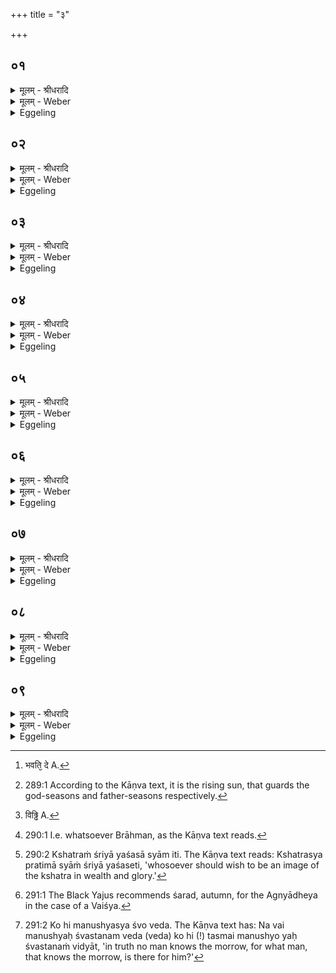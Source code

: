 +++
title = "३"

+++


## ०१
<details><summary>मूलम् - श्रीधरादि</summary>

वसन्तो᳘ ग्रीष्मो᳘ वर्षाः॥  
(स्ते᳘) ते᳘ देवा᳘ ऽऋत᳘वः शर᳘द्धेमन्तः शि᳘शिरस्ते᳘ पित᳘रो य᳘ ए᳘वापूर्य᳘ते ऽर्द्धमासः स᳘ देवा᳘ यो ऽपक्षीय᳘ते स᳘ पितरो᳘ ऽहरेव᳘ देवा रा᳘त्रिः पित᳘रः पु᳘नर᳘ह्नः पूर्व्वाह्णो᳘ देवा᳘ ऽअपराह्णः पित᳘रः॥
</details>

<details><summary>मूलम् - Weber</summary>

वसन्तो᳘ ग्रीष्मो᳘ वर्षाः᳟॥  
ते᳘ देवा᳘ ऋत᳘वः शर᳘द्धेमन्तः शि᳘शिरस्ते᳘ पित᳘रो य᳘ एॗवापूर्य᳘ते ऽर्धमासः स᳘ देवाॗ यो ऽपक्षीय᳘ते स᳘ पितरो᳘ ऽहरेव᳘ देवा रा᳘त्रिः पित᳘रः पु᳘नर᳘ह्नः पूर्वाह्णो᳘ देवा᳘ अपराह्णः᳘ पित᳘रः॥
</details>

<details><summary>Eggeling</summary>

1. The spring, the summer, and the rains, these seasons (represent) the gods; and the autumn, the winter, and the dewy season represent the fathers. That half-moon which increases represents the gods, and that which decreases represents the fathers. The day represents the gods, and the night represents the fathers. And, further, the forenoon represents the gods, and the afternoon the fathers.
</details>

## ०२
<details><summary>मूलम् - श्रीधरादि</summary>

(स्ते) ते वा᳘ ऽएत ऽऋत᳘वः॥  
(वो) देवाः᳘ पित᳘रः स यो᳘ हैवं᳘ व्विद्वान्दे᳘वाः पि᳘तर ऽइ᳘ति ह्व᳘यत्या᳘ हास्य देवा᳘ देवहू᳘यं ग᳘च्छन्त्या᳘ पित᳘रः पितृहू᳘यम᳘वन्ति हैनं देवा᳘ देवहूये᳘ ऽवन्ति पित᳘रः पितृहू᳘ये य᳘ ऽएवं᳘ व्विद्वान्दे᳘वाः पि᳘तर ऽइ᳘ति ह्व᳘यति॥
</details>

<details><summary>मूलम् - Weber</summary>

ते वा᳘ एत᳘ ऋतवः॥  
देवाः᳘ पित᳘रः स यो᳘ हैवं᳘ विद्वान्दे᳘वाः पि᳘तर इ᳘ति ह्व᳘यत्या᳘ हास्य देवा᳘ देवहू᳘यं ग᳘छन्त्या᳘ पित᳘रः पितृहू᳘यम᳘वन्ति हैनं देवा᳘ देवहूये᳘ ऽवन्ति पित᳘रः पितृहू᳘ये य᳘ एवं᳘ विद्वान्दे᳘वाः पि᳘तर इ᳘ति ह्व᳘यति॥
</details>

<details><summary>Eggeling</summary>

2. Those seasons, then, are the gods and the fathers; and whosoever, knowing this, invokes them as the gods and fathers, with his invocation of the gods the gods comply, and with his invocation of the fathers the fathers comply. Him the gods favour at his invocation of the gods, and him the fathers favour at his invocation of the fathers, whosoever, knowing this, invokes (the seasons) as the gods and fathers.
</details>

## ०३
<details><summary>मूलम् - श्रीधरादि</summary>

स यत्रो᳘दङ्ङाव᳘र्त्तते॥  
देवे᳘षु त᳘र्हि भवति देवांस्त᳘र्ह्यभि᳘गोपायत्य᳘थ य᳘त्र दक्षि᳘णाव᳘र्तते पितृ᳘षु त᳘र्हि भव᳘ति पितॄंस्त᳘र्ह्यभि᳘गोपायति॥
</details>

<details><summary>मूलम् - Weber</summary>

स यत्रो᳘दगाव᳘र्तते॥  
देवे᳘षु त᳘र्हि भवति [^wbr_1] देवांस्त᳘र्ह्यभि᳘गोपायत्य᳘थ य᳘त्र दक्षिणाव᳘र्तते पितृ᳘षु तर्हि भवति पितॄंस्त᳘र्ह्यभि᳘गोपायति॥  

[^wbr_1]: भवति᳘ दे A.
</details>

<details><summary>Eggeling</summary>

3. Now when he (the sun) moves northwards, then he is among the gods, then he guards the gods; and when he moves southwards, then he is among the fathers, then he guards the fathers [^egg_665].

[^egg_665]: 289:1 According to the Kāṇva text, it is the rising sun, that guards the god-seasons and father-seasons respectively.
</details>

## ०४
<details><summary>मूलम् - श्रीधरादि</summary>

स यत्रो᳘दङ्ङाव᳘र्तते॥  
त᳘र्ह्यग्नी ऽआ᳘दधीता᳘पहतपाप्मानो देवा अ᳘प पाप्मा᳘नᳫँ᳭ हते ऽमृ᳘ता देवा᳘ नामृतत्व᳘स्याशास्ति सर्व्वमायुरेति यस्त᳘र्ह्याधत्ते᳘ ऽथ य᳘त्र दक्षि᳘णाव᳘र्तते यस्त᳘र्ह्याधत्ते᳘ ऽनपहतपाप्मानः पित᳘रो न᳘ पाप्मानम᳘पहते म᳘र्त्याः पित᳘रः पुरा हा᳘युषो म्रियते यस्त᳘र्ह्याधत्ते॥
</details>

<details><summary>मूलम् - Weber</summary>

स यत्रो᳘दगाव᳘र्तते॥  
त᳘र्ह्यग्नी आदधीता᳘पहतपाप्मानो देवा अ᳘प पाप्मा᳘नᳫं हते ऽमृ᳘ता देवाॗ नामृतत्व᳘स्याॗशास्ति स᳘र्वमायुरेति यस्त᳘र्ह्याधत्ते᳘ ऽथ य᳘त्र दक्षिॗणाव᳘र्तते यस्त᳘र्ह्याधत्ते᳘ ऽनपहतपाप्मानः पित᳘रो न᳘ पाप्मा᳘नम᳘पहते म᳘र्त्याः पित᳘रः पुरा हा᳘युषो म्रियते यस्त᳘र्ह्याधत्ते॥
</details>

<details><summary>Eggeling</summary>

4. When he (the sun) moves northwards, then one may set up his fires;--the gods have the evil dispelled

from them (by the sun): he (the sacrificer) therefore dispels the evil from himself;--the gods are immortal: he therefore, though there is for him no prospect of immortality, attains the (full measure of) life, whosoever sets up his fires during that time. Whosoever, on the other hand, sets up his fires when (the sun) moves southwards, he does not dispel the evil from him,--since the fathers have not the evil dispelled from them (by the sun). The fathers are mortal: hence he dies before (he has attained the full measure of) life, whosoever sets up his fires during that time.
</details>

## ०५
<details><summary>मूलम् - श्रीधरादि</summary>

ब्र᳘ह्मैव᳘ व्वसन्तः᳘॥  
क्षत्रं᳘ ग्रीष्मो व्विडेव᳘ व्वर्षास्त᳘स्माद्ब्राह्मणो᳘ व्वसन्त ऽआदधीत ब्र᳘ह्म हि᳘ व्वसन्तस्त᳘स्मात्क्षत्रि᳘यो ग्रीष्म ऽआ᳘दधीत क्षत्रᳫँ᳭ हि᳘ ग्रीष्मस्त᳘स्मा᳘द्वै᳘श्यो व्वर्षास्वा᳘दधीत विड्ढि᳘ व्वर्षाः॥
</details>

<details><summary>मूलम् - Weber</summary>

ब्र᳘ह्मैव᳘ वसन्तः᳟॥  
क्षत्रं᳘ ग्रीष्मो वि᳘डेव᳘ वर्षास्त᳘स्माद्ब्राह्मणो᳘ वसन्त आ᳘दधीत ब्र᳘ह्म हि᳘ वसन्तस्त᳘स्मात्क्षत्रि᳘यो ग्रीष्म आ᳘दधीत क्षत्रᳫं हि᳘ ग्रीष्मस्त᳘स्माद्वै᳘श्यो वर्षास्वादधीत विड्ढि᳘ [^wbr_2] वर्षाः॥  

[^wbr_2]: विढ्ढि A.
</details>

<details><summary>Eggeling</summary>

5. The spring is the priesthood, the summer the nobility, and the rainy season the common people (viś): a Brāhman therefore should set up his fires in spring, since the spring is the priesthood; and a Kshatriya should set them up in summer, since the summer is the nobility; and a Vaiśya should set them up in the rainy season, since the rainy season is the common people.
</details>

## ०६
<details><summary>मूलम् - श्रीधरादि</summary>

स यः᳘ काम᳘येत॥  
ब्रह्मव्वर्च्चसी᳘ स्यामि᳘ति व्वसन्ते स आ᳘दधीत ब्रह्म वै᳘ व्वसन्तो᳘ ब्रह्मवर्च्चसी᳘ हैव᳘ भवति॥
</details>

<details><summary>मूलम् - Weber</summary>

स यः᳘ काम᳘येत॥  
ब्रह्मवर्चसी᳘ स्यामि᳘ति वसन्ते स आ᳘दधीत ब्र᳘ह्म वै᳘ वसन्तो᳘ ब्रह्मवर्चसी᳘ हैव᳘ भवति॥
</details>

<details><summary>Eggeling</summary>

6. And whosoever [^egg_666] desires to become endowed with holy lustre (brahmavarcasin), let him set up his fires in spring,--for the spring is the priesthood,--and he will certainly become endowed with holy lustre.

[^egg_666]: 290:1 I.e. whatsoever Brāhman, as the Kāṇva text reads.
</details>

## ०७
<details><summary>मूलम् - श्रीधरादि</summary>

(त्य᳘) अ᳘थ यः᳘ काम᳘येत॥  
क्षत्र᳘ᳫं᳘ श्रिया य᳘शसा स्यामि᳘ति ग्रीष्मे स ऽआ᳘दधीत क्षत्रं वै᳘ ग्रीष्मः᳘ क्षत्र᳘ᳫँ᳭ हैव᳘ श्रिया य᳘शसा भवति॥
</details>

<details><summary>मूलम् - Weber</summary>

अ᳘थ यः᳘ काम᳘येत॥  
क्षत्रं᳘ श्रिया य᳘शसा स्यामि᳘ति ग्रीष्मे स आ᳘दधीत क्ष᳘त्रं वै᳘ ग्रीष्मः᳘ क्षत्र᳘ᳫं᳘ हैव᳘ श्रिया य᳘शसा भवति॥
</details>

<details><summary>Eggeling</summary>

7. And whosoever desires to become a power (kshatra) [^egg_667] in prosperity and renown, let him set up his fires in summer,--for the summer is the nobility (kshatra),--and he will certainly become a power in prosperity and renown.

[^egg_667]: 290:2 Kshatraṁ śriyā yaśasā syām iti. The Kāṇva text reads: Kshatrasya pratimā syāṁ śriyā yaśaseti, 'whosoever should wish to be an image of the kshatra in wealth and glory.'
</details>

## ०८
<details><summary>मूलम् - श्रीधरादि</summary>

(त्य᳘) अ᳘थ यः᳘ का᳘मयेत॥  
बहुः᳘ प्रज᳘या पशु᳘भिः स्यामि᳘ति व्वर्षा᳘सु स ऽआ᳘दधीत व्विड्वै᳘ व्वर्षा अ᳘न्नं व्वि᳘शो बहु᳘र्हैव᳘ प्रज᳘या पशु᳘भिर्भवति य᳘ एवं᳘ व्विद्वा᳘न्वर्षा᳘स्वाधत्ते॥
</details>

<details><summary>मूलम् - Weber</summary>

अ᳘थ यः᳘ का᳘मयेत॥  
बहुः᳘ प्रज᳘या पशु᳘भिः स्यामि᳘ति वर्षा᳘सु स आ᳘दधीत विड्वै᳘ वर्षा अ᳘न्नं वि᳘शो बहु᳘र्हैव प्रज᳘या पशु᳘भिर्भवति य᳘ एवं᳘ विद्वा᳘न्वर्षा᳘स्वाधत्ते॥
</details>

<details><summary>Eggeling</summary>

8. And whosoever may desire to be rich in progeny

and cattle, let him set up his fires in the rainy season [^egg_668],--for the rainy season is the common people, and the people means food,--and he certainly becomes rich in progeny and cattle, whosoever, knowing this, sets up his fires in the rainy season.

[^egg_668]: 291:1 The Black Yajus recommends śarad, autumn, for the Agnyādheya in the case of a Vaiśya.
</details>

## ०९
<details><summary>मूलम् - श्रीधरादि</summary>

ते वा᳘ ऽएत᳘ ऽऋत᳘वः॥  
(ऽ) उभ᳘य ऽएवा᳘पहतपाप्मानः सू᳘र्य्य ऽए᳘वैषां पाप्म᳘नो ऽपह᳘न्तोद्य᳘न्ने᳘वैषामुभ᳘येषां पाप्मा᳘नम᳘पहन्ति त᳘स्माद्य᳘दै᳘वैनं कदा च यज्ञ᳘ ऽउपन᳘मेद᳘थाग्नी ऽआ᳘दधीत न᳘ श्वःश्वमु᳘पासीत को हि᳘ मनु᳘ष्यस्य श्वो व्वे᳘द॥
</details>
<details><summary>मूलम् - Weber</summary>

ते वा᳘ एत᳘ ऋत᳘वः॥  
उभ᳘य एवा᳘पहतपाप्मानः सू᳘र्य एॗवैषाम् पाप्म᳘नो ऽपहॗन्तोद्य᳘न्नेॗवैषामुभयेषाम् पाप्मा᳘नम᳘पहन्ति त᳘स्माद्यॗदैॗवैनं कदा᳘ च यज्ञ उपन᳘मेद᳘थाग्नी आदधीत न᳘ श्वःश्वमु᳘पासीत को हि᳘ मनु᳘ष्यस्य श्वो वे᳘द॥
</details>
<details><summary>Eggeling</summary>

9. [In the opinion of others] both these (classes of) seasons have the evil dispelled from them, for the sun is the dispeller of their evil, and as soon as he rises he dispels the evil from both these (classes of seasons). He should therefore set up his fires at any time, when he feels called upon to sacrifice; and should not put it off from one day to the morrow: for who knows the morrow of man [^egg_669]?

[^egg_669]: 291:2 Ko hi manushyasya śvo veda. The Kāṇva text has: Na vai manushyaḥ śvastanam veda (veda) ko hi (!) tasmai manushyo yaḥ śvastanaṁ vidyāt, 'in truth no man knows the morrow, for what man, that knows the morrow, is there for him?'
</details>

